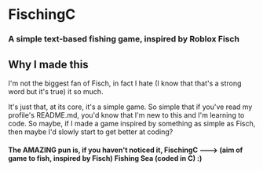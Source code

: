 # FischingC

### A simple text-based fishing game, inspired by Roblox Fisch

## Why I made this

I'm not the biggest fan of Fisch, in fact I hate (I know that that's a strong word but it's true) it so much.

It's just that, at its core, it's a simple game. So simple that if you've read my profile's README.md, you'd know that I'm new to this and I'm learning to code. So maybe, if I made a game inspired by something as simple as Fisch, then maybe I'd slowly start to get better at coding?

#### The AMAZING pun is, if you haven't noticed it, FischingC ---> (aim of game to fish, inspired by Fisch) Fishing Sea (coded in C) :)